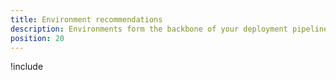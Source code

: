 ```yaml
---
title: Environment recommendations
description: Environments form the backbone of your deployment pipeline. Here we provide some recommendations for configuring your environments to better prepare you to scale your Octopus Deploy instance up and out as you add more projects.
position: 20
---
```


!include <environment-recommendations>

